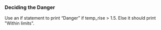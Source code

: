 ### Deciding the Danger

Use an if statement to print “Danger” if temp_rise > 1.5. Else it should print "Within limits".
